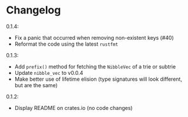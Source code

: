 Changelog
====

0.1.4:

* Fix a panic that occurred when removing non-existent keys (#40)
* Reformat the code using the latest `rustfmt`

0.1.3:

* Add `prefix()` method for fetching the `NibbleVec` of a trie or subtrie
* Update `nibble_vec` to v0.0.4
* Make better use of lifetime elision (type signatures will look different, but are the same)

0.1.2:

* Display README on crates.io (no code changes)
